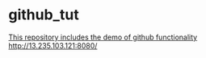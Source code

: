 # github_tut
[This repository includes the demo of github functionality](http://13.235.103.121:8080/)
http://13.235.103.121:8080/
